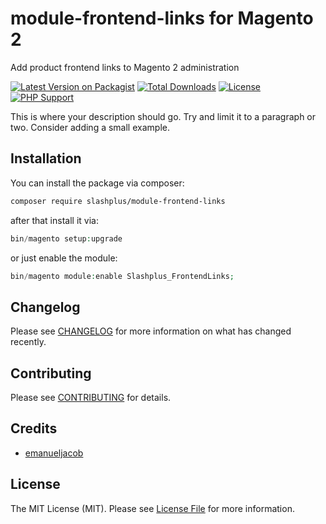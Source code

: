 # module-frontend-links for Magento 2 
Add product frontend links to Magento 2 administration

[![Latest Version on Packagist](https://img.shields.io/packagist/v/slashplus/module-frontend-links.svg?style=flat-square)](https://packagist.org/packages/slashplus/module-frontend-links)
[![Total Downloads](https://img.shields.io/packagist/dt/slashplus/module-frontend-links.svg?style=flat-square)](https://packagist.org/packages/slashplus/module-frontend-links)
[![License](https://img.shields.io/packagist/l/slashplus/module-frontend-links.svg?style=flat-square)](https://packagist.org/packages/slashplus/module-frontend-links)
[![PHP Support](https://img.shields.io/packagist/php-v/slashplus/module-frontend-links.svg?style=flat-square)](https://packagist.org/packages/slashplus/module-frontend-links)

This is where your description should go. Try and limit it to a paragraph or two. Consider adding a small example.

## Installation

You can install the package via composer:

```bash
composer require slashplus/module-frontend-links
```

after that install it via:
```php
bin/magento setup:upgrade
```

or just enable the module:
```php
bin/magento module:enable Slashplus_FrontendLinks;
```

## Changelog

Please see [CHANGELOG](CHANGELOG.md) for more information on what has changed recently.

## Contributing

Please see [CONTRIBUTING](.github/CONTRIBUTING.md) for details.

## Credits

- [emanueljacob](https://github.com/emanueljacob)

## License

The MIT License (MIT). Please see [License File](LICENSE.md) for more information.
